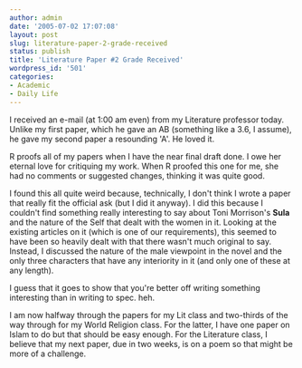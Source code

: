 ```yaml
---
author: admin
date: '2005-07-02 17:07:08'
layout: post
slug: literature-paper-2-grade-received
status: publish
title: 'Literature Paper #2 Grade Received'
wordpress_id: '501'
categories:
- Academic
- Daily Life
---
```

I received an e-mail (at 1:00 am even) from my Literature professor today. Unlike my first  paper, which he gave an AB (something like a 3.6, I assume), he gave my second paper a resounding 'A'. He loved it.

R proofs all of my papers when I have the near final draft done. I owe her eternal love for critiquing my work. When R proofed this one for me, she had no comments or suggested changes, thinking it was quite good.

I found this all quite weird because, technically, I don't think I wrote a paper that really fit the official ask (but I did it anyway). I did this because I couldn't find something really interesting to say about Toni Morrison's <b>Sula</b> and the nature of the Self that dealt with the women in it. Looking at the existing articles on it (which is one of our requirements), this seemed to have been so heavily dealt with that there wasn't much original to say. Instead, I discussed the nature of the male viewpoint in the novel and the only three characters that have any interiority in it (and only one of these at any length).

I guess that it goes to show that you're better off writing something interesting than in writing to spec. heh.

I am now halfway through the papers for my Lit class and two-thirds of the way through for my World Religion class. For the latter, I have one paper on Islam to do but that should be easy enough. For the Literature class, I believe that my next paper, due in two weeks, is on a poem so that might be more of a challenge.
